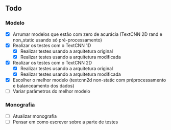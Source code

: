 ## Todo

### Modelo

- [X] Arrumar modelos que estão com zero de acurácia (TextCNN 2D rand e non_static usando só pré-processamento)
- [X] Realizar os testes com o TextCNN 1D
    - [X] Realizar testes usando a arquitetura original
    - [X] Realizar testes usando a arquitetura modificada
- [X] Realizar os testes com o TextCNN 2D
    - [X] Realizar testes usando a arquitetura original
    - [X] Realizar testes usando a arquitetura modificada
- [X] Escolher o melhor modelo (textcnn2d non-static com préprocessamento e balanceamento dos dados)
- [ ] Variar parâmetros do melhor modelo

### Monografia

- [ ] Atualizar monografia
- [ ] Pensar em como escrever sobre a parte de testes
